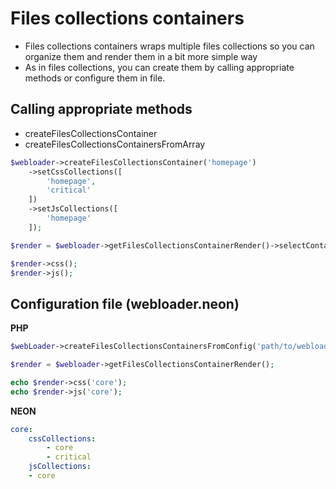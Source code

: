 # Files collections containers
- Files collections containers wraps multiple files collections so you can organize them and render them in a bit more simple way
- As in files collections, you can create them by calling appropriate methods or configure them in file.

## Calling appropriate methods
- createFilesCollectionsContainer
- createFilesCollectionsContainersFromArray

````php
$webloader->createFilesCollectionsContainer('homepage')
    ->setCssCollections([
        'homepage',
        'critical'
    ])
    ->setJsCollections([
        'homepage'
    ]);

$render = $webloader->getFilesCollectionsContainerRender()->selectContainer('homepage');

$render->css();
$render->js();
````

## Configuration file (webloader.neon)
**PHP**
````php
$webLoader->createFilesCollectionsContainersFromConfig('path/to/webloader.neon');

$render = $webloader->getFilesCollectionsContainerRender();

echo $render->css('core');
echo $render->js('core');
````

**NEON**
````YAML
core:
    cssCollections:
        - core
        - critical
    jsCollections: 
    - core
````
